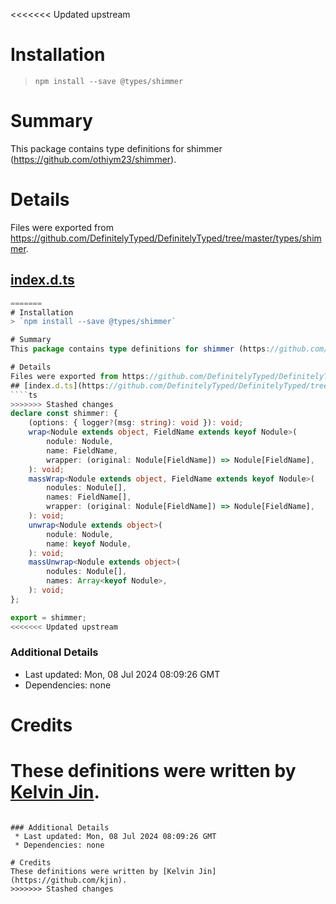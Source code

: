 <<<<<<< Updated upstream
# Installation
> `npm install --save @types/shimmer`

# Summary
This package contains type definitions for shimmer (https://github.com/othiym23/shimmer).

# Details
Files were exported from https://github.com/DefinitelyTyped/DefinitelyTyped/tree/master/types/shimmer.
## [index.d.ts](https://github.com/DefinitelyTyped/DefinitelyTyped/tree/master/types/shimmer/index.d.ts)
````ts
=======
# Installation
> `npm install --save @types/shimmer`

# Summary
This package contains type definitions for shimmer (https://github.com/othiym23/shimmer).

# Details
Files were exported from https://github.com/DefinitelyTyped/DefinitelyTyped/tree/master/types/shimmer.
## [index.d.ts](https://github.com/DefinitelyTyped/DefinitelyTyped/tree/master/types/shimmer/index.d.ts)
````ts
>>>>>>> Stashed changes
declare const shimmer: {
    (options: { logger?(msg: string): void }): void;
    wrap<Nodule extends object, FieldName extends keyof Nodule>(
        nodule: Nodule,
        name: FieldName,
        wrapper: (original: Nodule[FieldName]) => Nodule[FieldName],
    ): void;
    massWrap<Nodule extends object, FieldName extends keyof Nodule>(
        nodules: Nodule[],
        names: FieldName[],
        wrapper: (original: Nodule[FieldName]) => Nodule[FieldName],
    ): void;
    unwrap<Nodule extends object>(
        nodule: Nodule,
        name: keyof Nodule,
    ): void;
    massUnwrap<Nodule extends object>(
        nodules: Nodule[],
        names: Array<keyof Nodule>,
    ): void;
};

export = shimmer;
<<<<<<< Updated upstream

````

### Additional Details
 * Last updated: Mon, 08 Jul 2024 08:09:26 GMT
 * Dependencies: none

# Credits
These definitions were written by [Kelvin Jin](https://github.com/kjin).
=======

````

### Additional Details
 * Last updated: Mon, 08 Jul 2024 08:09:26 GMT
 * Dependencies: none

# Credits
These definitions were written by [Kelvin Jin](https://github.com/kjin).
>>>>>>> Stashed changes
